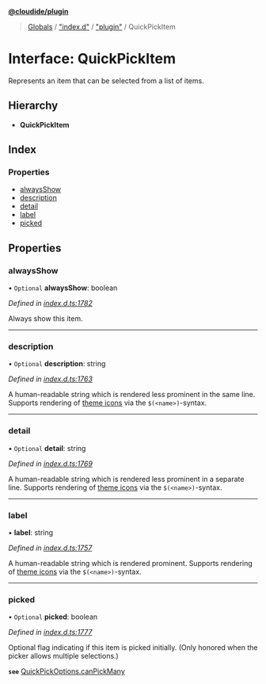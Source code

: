 **[@cloudide/plugin](../README.md)**

> [Globals](../README.md) / ["index.d"](../modules/_index_d_.md) / ["plugin"](../modules/_index_d_._plugin_.md) / QuickPickItem

# Interface: QuickPickItem

Represents an item that can be selected from
a list of items.

## Hierarchy

* **QuickPickItem**

## Index

### Properties

* [alwaysShow](_index_d_._plugin_.quickpickitem.md#alwaysshow)
* [description](_index_d_._plugin_.quickpickitem.md#description)
* [detail](_index_d_._plugin_.quickpickitem.md#detail)
* [label](_index_d_._plugin_.quickpickitem.md#label)
* [picked](_index_d_._plugin_.quickpickitem.md#picked)

## Properties

### alwaysShow

• `Optional` **alwaysShow**: boolean

*Defined in [index.d.ts:1782](https://github.com/shuyaqian/cloudide-plugin-api/blob/9d985be/index.d.ts#L1782)*

Always show this item.

___

### description

• `Optional` **description**: string

*Defined in [index.d.ts:1763](https://github.com/shuyaqian/cloudide-plugin-api/blob/9d985be/index.d.ts#L1763)*

A human-readable string which is rendered less prominent in the same line. Supports rendering of
[theme icons](#ThemeIcon) via the `$(<name>)`-syntax.

___

### detail

• `Optional` **detail**: string

*Defined in [index.d.ts:1769](https://github.com/shuyaqian/cloudide-plugin-api/blob/9d985be/index.d.ts#L1769)*

A human-readable string which is rendered less prominent in a separate line. Supports rendering of
[theme icons](#ThemeIcon) via the `$(<name>)`-syntax.

___

### label

•  **label**: string

*Defined in [index.d.ts:1757](https://github.com/shuyaqian/cloudide-plugin-api/blob/9d985be/index.d.ts#L1757)*

A human-readable string which is rendered prominent. Supports rendering of [theme icons](#ThemeIcon) via
the `$(<name>)`-syntax.

___

### picked

• `Optional` **picked**: boolean

*Defined in [index.d.ts:1777](https://github.com/shuyaqian/cloudide-plugin-api/blob/9d985be/index.d.ts#L1777)*

Optional flag indicating if this item is picked initially.
(Only honored when the picker allows multiple selections.)

**`see`** [QuickPickOptions.canPickMany](#QuickPickOptions.canPickMany)
